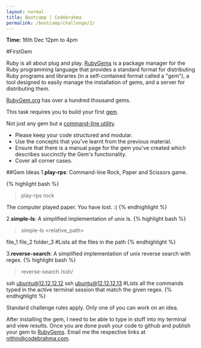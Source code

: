 ```yaml
---
layout: normal
title: Bootcamp | Codebrahma
permalink: /bootcamp/challenge/2/
---
```


__Time:__ 16th Dec 12pm to 4pm

#FirstGem

Ruby is all about plug and play. [RubyGems](http://en.wikipedia.org/wiki/RubyGems) is a package manager for the Ruby programming language that provides a standard format for distributing Ruby programs and libraries (in a self-contained format called a "gem"), a tool designed to easily manage the installation of gems, and a server for distributing them.

[RubyGem.org](https://rubygems.org/) has over a hundred thousand gems.

This task requires you to build your first [gem](http://www.sitepoint.com/creating-your-first-gem/).

Not just any gem but a [command-line utility](http://robdodson.me/blog/2012/06/14/how-to-write-a-command-line-ruby-gem/).

* Please keep your code structured and modular.
* Use the concepts that you've learnt from the previous material.
* Ensure that there is a manual page for the gem you've created which describes succinctly the Gem's functionality.
* Cover all corner cases.

##Gem Ideas
1.__play-rps__: Command-line Rock, Paper and Scissors game.

{% highlight bash %}
> play-rps rock

The computer played paper.
You have lost. :(
{% endhighlight %}

2.__simple-ls__: A simplified implementation of unix ls.
{% highlight bash %}
> simple-ls <relative_path>

file_1
file_2
folder_3
#Lists all the files in the path
{% endhighlight %}

3.__reverse-search__: A simplified implementation of unix reverse search with regex.
{% highlight bash %}
> reverse-search /ssh/

ssh ubuntu@12.12.12.12
ssh ubuntu@12.12.12.13
#Lists all the commands typed in the active terminal session that match the given regex.
{% endhighlight %}

Standard challenge rules apply. Only one of you can work on an idea.

After installing the gem, I need to be able to type in stuff into my terminal and view results. Once you are done push your code to github and publish your gem to [RubyGems](https://rubygems.org/). Email me the respective links at [nithin@codebrahma.com](mailto:nithin@codebrahma.com).
